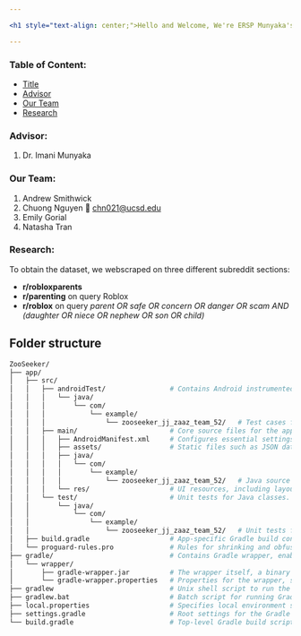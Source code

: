 ```yaml
---

<h1 style="text-align: center;">Hello and Welcome, We're ERSP Munyaka's Group</h1> 

---
```


### Table of Content:
- [Title](https://github.com/Munyaka-ERSP/LDA_Analysis?tab=readme-ov-file#hello-and-welcome-were-ersp-munyakas-group)
- [Advisor](https://github.com/Munyaka-ERSP/LDA_Analysis?tab=readme-ov-file#advisor)
- [Our Team](https://github.com/Munyaka-ERSP/LDA_Analysis?tab=readme-ov-file#our-team-consists-of)
- [Research](https://github.com/Munyaka-ERSP/LDA_Analysis?tab=readme-ov-file#research)

### Advisor:
1. Dr. Imani Munyaka 

### Our Team:
1. Andrew Smithwick 
1. Chuong Nguyen :email: chn021@ucsd.edu
1. Emily Gorial
1. Natasha Tran

### Research:
To obtain the dataset, we webscraped on three different subreddit sections:

- **r/robloxparents** 
- **r/parenting** on query Roblox
- **r/roblox** on query *parent OR safe OR concern OR danger OR scam AND (daughter OR niece OR nephew OR son OR child)*

## Folder structure

```bash
ZooSeeker/
├── app/
│   ├── src/
│   │   ├── androidTest/                # Contains Android instrumented tests.
│   │   │   └── java/
│   │   │       └── com/
│   │   │           └── example/
│   │   │               └── zooseeker_jj_zaaz_team_52/   # Test cases for the ZooSeeker app functionalities.
│   │   ├── main/                       # Core source files for the app.
│   │   │   ├── AndroidManifest.xml     # Configures essential settings and permissions for the app.
│   │   │   ├── assets/                 # Static files such as JSON data for the zoo layouts and exhibits.
│   │   │   ├── java/
│   │   │   │   └── com/
│   │   │   │       └── example/
│   │   │   │           └── zooseeker_jj_zaaz_team_52/   # Java source files for main app functionalities.
│   │   │   └── res/                    # UI resources, including layouts, strings, and images for different screen densities.
│   │   └── test/                       # Unit tests for Java classes.
│   │       └── java/
│   │           └── com/
│   │               └── example/
│   │                   └── zooseeker_jj_zaaz_team_52/   # Unit tests for non-UI components.
│   ├── build.gradle                    # App-specific Gradle build configuration.
│   └── proguard-rules.pro              # Rules for shrinking and obfuscation of the code.
├── gradle/                             # Contains Gradle wrapper, enabling consistent build environments.
│   └── wrapper/
│       ├── gradle-wrapper.jar          # The wrapper itself, a binary JAR file.
│       └── gradle-wrapper.properties   # Properties for the wrapper, specifying Gradle distribution.
├── gradlew                             # Unix shell script to run the Gradle task.
├── gradlew.bat                         # Batch script for running Gradle task on Windows.
├── local.properties                    # Specifies local environment settings, typically SDK paths.
├── settings.gradle                     # Root settings for the Gradle build system.
└── build.gradle                        # Top-level Gradle build script, typically for defining plugins and versions.
```


